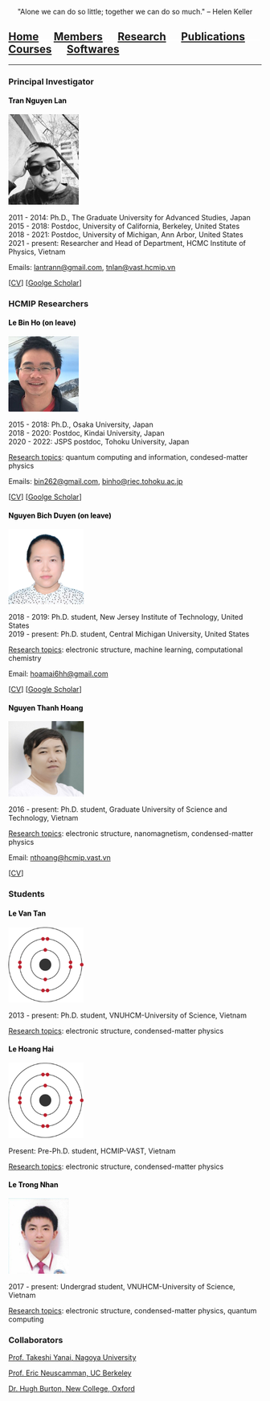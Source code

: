 <p align="center">
"Alone we can do so little; together we can do so much." – Helen Keller
</p>

## [Home](index.md)<img src="test_space.png" width="30" height="1">[<ins>Members</ins>](members.md)<img src="test_space.png" width="30" height="1">[Research](research.md)<img src="test_space.png" width="30" height="1">[Publications](publications.md)<img src="test_space.png" width="30" height="1">[Courses](courses.md)<img src="test_space.png" width="30" height="1">[Softwares](softwares.md)

<hr style="solid blue">

### **Principal Investigator**
#### <span style="color:black"> **Tran Nguyen Lan** </span> 
<img src="Lan2.jpg" width="140" height="180">

<p>2011 - 2014: Ph.D., The Graduate University for Advanced Studies, Japan<br>
2015 - 2018: Postdoc, University of California, Berkeley, United States<br>
2018 - 2021: Postdoc, University of Michigan, Ann Arbor, United States<br>
2021 - present: Researcher and Head of Department, HCMC Institute of Physics, Vietnam</p>

Emails: <lantrann@gmail.com>, <tnlan@vast.hcmip.vn>

[[CV](LanTran_CV_0421.pdf)] [[Goolge Scholar](https://scholar.google.com/citations?user=fatZlQ0AAAAJ&hl=vi)]

### **HCMIP Researchers**
  
#### <span style="color:black"> **Le Bin Ho** (on leave) </span> 

<img src="BinHo.jpg" width="140" height="150">

<p> 2015 - 2018: Ph.D., Osaka University, Japan <br>
 2018 - 2020: Postdoc, Kindai University, Japan <br>
 2020 - 2022: JSPS postdoc, Tohoku University, Japan </p>

<ins>Research topics</ins>: quantum computing and information, condesed-matter physics

Emails: <bin262@gmail.com>, <binho@riec.tohoku.ac.jp>

[[CV](DrLeBinHo-CV.pdf)] [[Goolge Scholar](https://scholar.google.com/citations?user=jyPh9UcAAAAJ&hl=vi)]

#### <span style="color:black"> **Nguyen Bich Duyen** (on leave) </span> 

<img src="Duyen.jpg" width="150" height="150">

<p> 2018 - 2019: Ph.D. student, New Jersey Institute of Technology, United States <br>
2019 - present: Ph.D. student, Central Michigan University, United States </p>

<ins>Research topics</ins>: electronic structure, machine learning, computational chemistry

Email: <hoamai6hh@gmail.com> 

[[CV](NguyenBichDuyen-EN.pdf)] [[Google Scholar](https://scholar.google.com/citations?user=f-3TeB8AAAAJ&hl=vi)]

#### <span style="color:black"> **Nguyen Thanh Hoang** </span> 

<img src="Hoang.jpg" width="150" height="150">
  
2016 - present: Ph.D. student, Graduate University of Science and Technology, Vietnam

<ins>Research topics</ins>: electronic structure, nanomagnetism, condensed-matter physics

Email: <nthoang@hcmip.vast.vn>

[[CV](NguyenThanhHoang-CV.pdf)]

### **Students**

#### <span style="color:black"> **Le Van Tan** </span>

<img src="Tan2.jpg" width="150" height="150">
  
2013 - present: Ph.D. student, VNUHCM-University of Science, Vietnam

<ins>Research topics</ins>: electronic structure, condensed-matter physics

#### <span style="color:black"> **Le Hoang Hai**  </span>

<img src="Hai2.jpg" width="150" height="150">

Present: Pre-Ph.D. student, HCMIP-VAST, Vietnam

<ins>Research topics</ins>: electronic structure, condensed-matter physics

#### <span style="color:black"> **Le Trong Nhan**  </span>

<img src="Nhan.jpg" width="120" height="150">
  
2017 - present: Undergrad student, VNUHCM-University of Science, Vietnam

<ins>Research topics</ins>: electronic structure, condensed-matter physics, quantum computing
  
### **Collaborators**
  [Prof. Takeshi Yanai, Nagoya University](https://www.iaqms.org/members/yanai.php)

  [Prof. Eric Neuscamman, UC Berkeley](https://neuscammanlab.com/)

  [Dr. Hugh Burton, New College, Oxford](https://www.hughburton.com/)
